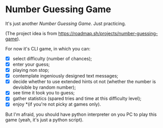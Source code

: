 # Number Guessing Game

It's just another *Number Guessing Game*. Just practicing. 

(The project idea is from https://roadmap.sh/projects/number-guessing-game).

For now it's CLI game, in which you can:

- [x] select difficulty (number of chances);
- [x] enter your guess;
- [x] playing non stop;
- [x] contemplate ingeniously designed text messages;
- [x] decide whether to use extended hints ot not (whether the number is devisible by random number);
- [x] see time it took you to guess;
- [x] gather statistics (spared tries and time at this difficulty level);
- [x] enjoy *(if you're not picky at games only).

But I'm afraid, you should have python interpreter on you PC to play this game (yeah, it's just a python script).
